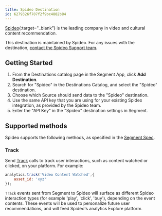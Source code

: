 ```yaml
---
title: Spideo Destination
id: 6279326f707f2f9bc4882b84
---
```


[Spideo](https://spideo.com/?utm_source=segmentio&utm_medium=docs&utm_campaign=partners){:target="_blank”} is the leading company in video and cultural content recommendation.

This destination is maintained by Spideo. For any issues with the destination, [contact the Spideo Support team](mailto:support@spideo.tv).

## Getting Started

 

1. From the Destinations catalog page in the Segment App, click **Add Destination**.
2. Search for "Spideo" in the Destinations Catalog, and select the "Spideo" destination.
3. Choose which Source should send data to the "Spideo" destination.
4. Use the same API key that you are using for your existing Spideo integration, as provided by the Spideo team.
5. Enter the "API Key" in the "Spideo" destination settings in Segment.


## Supported methods

Spideo supports the following methods, as specified in the [Segment Spec](/docs/connections/spec).

### Track

Send [Track](/docs/connections/spec/track) calls to track user interactions, such as content watched or clicked, on your platform. For example:

```js
analytics.track('Video Content Watched',{
    asset_id: 'xyz'
});
```

`Track` events sent from Segment to Spideo will surface as different Spideo interaction types (for example 'play', 'click', 'buy'), depending on the event contents. These events will be used to personalize future user recommendations, and will feed Spideo's analytics Explore platform.
